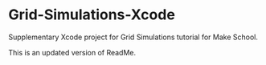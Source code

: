 # Grid-Simulations-Xcode

Supplementary Xcode project for Grid Simulations tutorial for Make School.

This is an updated version of ReadMe.

